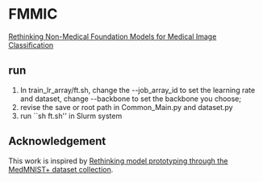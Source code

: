 # FMMIC
[Rethinking Non-Medical Foundation Models for Medical Image Classification](https://arxiv.org/abs/2501.14685)


## run
1. In train_lr_array/ft.sh, change the --job_array_id to set the learning rate and dataset, change --backbone to set the backbone you choose;
2. revise the save or root path in Common_Main.py and dataset.py
3. run ``sh ft.sh'' in Slurm system


## Acknowledgement
This work is inspired by [Rethinking model prototyping through the MedMNIST+ dataset collection](https://www.nature.com/articles/s41598-025-92156-9).
